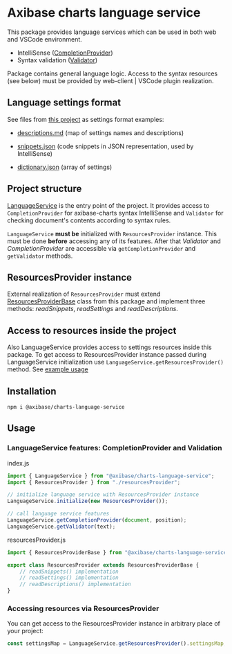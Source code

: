 # Axibase charts language service

This package provides language services which can be used in both web and VSCode environment.

* IntelliSense ([CompletionProvider](src/completionProvider.ts))
* Syntax validation ([Validator](src/validator.ts))

Package contains general language logic. Access to the syntax resources (see below) must be provided by web-client | VSCode plugin realization.

## Language settings format

See files from [this project](https://github.com/axibase/axibase-charts-vscode/tree/master) as settings format examples:

* [descriptions.md](https://github.com/axibase/axibase-charts-vscode/blob/master/server/descriptions.md) (map of settings names and descriptions)

* [snippets.json](https://github.com/axibase/axibase-charts-vscode/tree/master/snippets/snippets.json) (code snippets in JSON representation, used by IntelliSense)

* [dictionary.json](https://github.com/axibase/axibase-charts-vscode/blob/master/server/dictionary.json) (array of settings)

## Project structure

[LanguageService](src/languageService.ts) is the entry point of the project. It provides access to `CompletionProvider` for axibase-charts syntax IntelliSense and `Validator` for checking document's contents according to syntax rules.

`LanguageService` **must be** initialized with `ResourcesProvider` instance. This must be done **before** accessing any of its features. After that _Validator_ and _CompletionProvider_ are accessible via `getCompletionProvider` and `getValidator` methods.

## ResourcesProvider instance

External realization of `ResourcesProvider` must extend [ResourcesProviderBase](src/resourcesProviderBase.ts) class from this package and implement three methods: _readSnippets_, _readSettings_ and _readDescriptions_.

## Access to resources inside the project

Also LanguageService provides access to settings resources inside this package. To get access to ResourcesProvider instance passed during LanguageService initialization use `LanguageService.getResourcesProvider()` method. See [example usage](#accessing-resources-via-resourcesprovider)

## Installation

```node
npm i @axibase/charts-language-service
```

## Usage

### LanguageService features: CompletionProvider and Validation

index.js

```ts
import { LanguageService } from "@axibase/charts-language-service";
import { ResourcesProvider } from "./resourcesProvider";

// initialize language service with ResourcesProvider instance
LanguageService.initialize(new ResourcesProvider());

// call language service features
LanguageService.getCompletionProvider(document, position);
LanguageService.getValidator(text);
```

resourcesProvider.js

```ts
import { ResourcesProviderBase } from "@axibase/charts-language-service";

export class ResourcesProvider extends ResourcesProviderBase {
    // readSnippets() implementation
    // readSettings() implementation
    // readDescriptions() implementation
}
```

### Accessing resources via ResourcesProvider

You can get access to the ResourcesProvider instance in arbitrary place of your project:

```ts
const settingsMap = LanguageService.getResourcesProvider().settingsMap;
```
